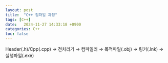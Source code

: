 ```yaml
---
layout: post
title:  "C++ 컴파일 과정"
tags: [C++]
date:   2024-11-27 14:33:18 +0900
categories: C++
toc: false
---
```

Header(.h)/Cpp(.cpp) → 전처리기 → 컴파일러 → 목적파일(.obj) → 링커(.lnk) → 실행파일(.exe)